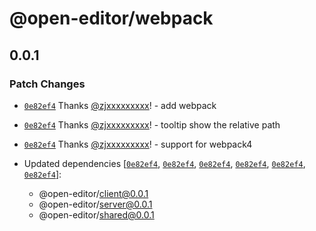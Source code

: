 # @open-editor/webpack

## 0.0.1

### Patch Changes

- [`0e82ef4`](https://github.com/zjxxxxxxxxx/open-editor/commit/0e82ef4584ecc64fe42c9e2119d010b6c8214ecf) Thanks [@zjxxxxxxxxx](https://github.com/zjxxxxxxxxx)! - add webpack

- [`0e82ef4`](https://github.com/zjxxxxxxxxx/open-editor/commit/0e82ef4584ecc64fe42c9e2119d010b6c8214ecf) Thanks [@zjxxxxxxxxx](https://github.com/zjxxxxxxxxx)! - tooltip show the relative path

- [`0e82ef4`](https://github.com/zjxxxxxxxxx/open-editor/commit/0e82ef4584ecc64fe42c9e2119d010b6c8214ecf) Thanks [@zjxxxxxxxxx](https://github.com/zjxxxxxxxxx)! - support for webpack4

- Updated dependencies [[`0e82ef4`](https://github.com/zjxxxxxxxxx/open-editor/commit/0e82ef4584ecc64fe42c9e2119d010b6c8214ecf), [`0e82ef4`](https://github.com/zjxxxxxxxxx/open-editor/commit/0e82ef4584ecc64fe42c9e2119d010b6c8214ecf), [`0e82ef4`](https://github.com/zjxxxxxxxxx/open-editor/commit/0e82ef4584ecc64fe42c9e2119d010b6c8214ecf), [`0e82ef4`](https://github.com/zjxxxxxxxxx/open-editor/commit/0e82ef4584ecc64fe42c9e2119d010b6c8214ecf), [`0e82ef4`](https://github.com/zjxxxxxxxxx/open-editor/commit/0e82ef4584ecc64fe42c9e2119d010b6c8214ecf), [`0e82ef4`](https://github.com/zjxxxxxxxxx/open-editor/commit/0e82ef4584ecc64fe42c9e2119d010b6c8214ecf)]:
  - @open-editor/client@0.0.1
  - @open-editor/server@0.0.1
  - @open-editor/shared@0.0.1
